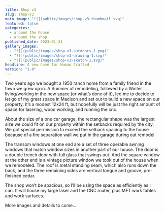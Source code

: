 ```yaml
---
title: Shop v3
slug: shop-v3
main_image: "![](public/images/shop-v3-thumbnail.svg)"
featured: false
categories:
  - around the house
  - around the shop
published_date: 2023-01-31
gallery_images:
  - "![](public/images/shop-v3-outdoors-1.png)"
  - "![](public/images/shop-v3-drawing-1.svg)"
  - "![](public/images/shop-v3-sketch-1.svg)"
headline: A new home for Human Crafted
version: "1.0"
---
```


Two years ago we bought a 1950 ranch home from a family friend in the town we grew up in. A Summer of remodeling, followed by a Winter living/working in the new space (or what’s done of it), led me to decide to let go of my great space in Madison and set out to build a new space on our property. It’s a modest 12x24 ft, but hopefully will be just the right amount of space for lasering, wood working, and running the cnc.  

About the size of a one car garage, the rectangular shape was the largest size we could fit on our property within the setbacks required by the city. We got special permission to exceed the setback spacing to the house because of a fire separation wall we put in the garage during out remodel.  

The transom windows at one end are a set of three operable awning windows that match window sizes in another part of our house. The door is a double french door with full glass that swings out. And the square window at the other end is a vintage picture window we took out of the house when we remodeled. The roof is metal standing seam, which also runs down the back, and the three remaining sides are vertical tongue and groove, pre-finished cedar.  

The shop won’t be spacious, so I’ll be using the space as efficiently as I can. It will house my large laser and the CNC router, plus MFT work tables and work surfaces.

More images and details to come...

